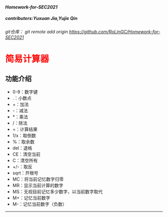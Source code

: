 #### *Homework-for-SEC2021*
##### *contributers:Yuxuan Jia,Yujie Qin*
###### *git仓库： git remote add origin https://github.com/RoLinGC/Homework-for-SEC2021*
# <label style="color:red">简易计算器
## 功能介绍
* 0-9：数字键
* .：小数点
* +：加法
* -：减法
* *：乘法
* /：除法
* =：计算结果
* 1/x：取倒数
* %：取余数
* del：退格
* CE：清空当前
* C：清空所有
* +/-：取反
* sqrt：开根号
* MC：将当前记忆数字归零
* MR：显示当前计算的数字
* MS：无视目前记忆多少数字，以当前数字取代
* M+：记忆当前数字
* M-：记忆当前数字（负数）
---
